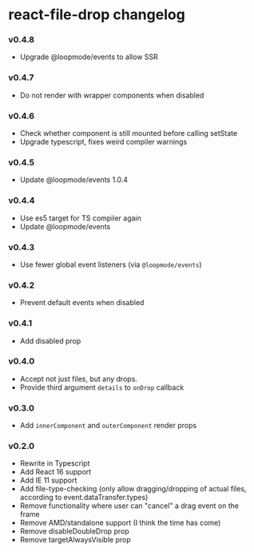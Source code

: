 # react-file-drop changelog

### v0.4.8

-   Upgrade @loopmode/events to allow SSR

### v0.4.7

-   Do not render with wrapper components when disabled

### v0.4.6

-   Check whether component is still mounted before calling setState
-   Upgrade typescript, fixes weird compiler warnings

### v0.4.5

-   Update @loopmode/events 1.0.4

### v0.4.4

-   Use es5 target for TS compiler again
-   Update @loopmode/events

### v0.4.3

-   Use fewer global event listeners (via `@loopmode/events`)

### v0.4.2

-   Prevent default events when disabled

### v0.4.1

-   Add disabled prop

### v0.4.0

-   Accept not just files, but any drops.
-   Provide third argument `details` to `onDrop` callback

### v0.3.0

-   Add `innerComponent` and `outerComponent` render props

### v0.2.0

-   Rewrite in Typescript
-   Add React 16 support
-   Add IE 11 support
-   Add file-type-checking (only allow dragging/dropping of actual files, according to event.dataTransfer.types)
-   Remove functionality where user can "cancel" a drag event on the frame
-   Remove AMD/standalone support (I think the time has come)
-   Remove disableDoubleDrop prop
-   Remove targetAlwaysVisible prop
